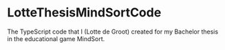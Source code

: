 # LotteThesisMindSortCode
The TypeScript code that I (Lotte de Groot) created for my Bachelor thesis in the educational game MindSort.
